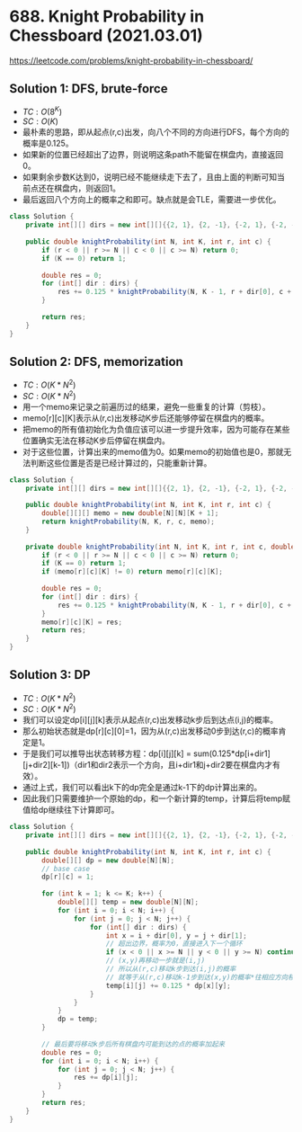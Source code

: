 # 688. Knight Probability in Chessboard (2021.03.01)

https://leetcode.com/problems/knight-probability-in-chessboard/

## Solution 1: DFS, brute-force

- $TC:O(8^K)$
- $SC:O(K)$ 
- 最朴素的思路，即从起点(r,c)出发，向八个不同的方向进行DFS，每个方向的概率是0.125。
- 如果新的位置已经超出了边界，则说明这条path不能留在棋盘内，直接返回0。
- 如果剩余步数K达到0，说明已经不能继续走下去了，且由上面的判断可知当前点还在棋盘内，则返回1。
- 最后返回八个方向上的概率之和即可。缺点就是会TLE，需要进一步优化。

```java
class Solution {
    private int[][] dirs = new int[][]{{2, 1}, {2, -1}, {-2, 1}, {-2, -1}, {1, 2}, {-1, 2}, {1, -2}, {-1, -2}};
    
    public double knightProbability(int N, int K, int r, int c) {
        if (r < 0 || r >= N || c < 0 || c >= N) return 0;
        if (K == 0) return 1;
        
        double res = 0;
        for (int[] dir : dirs) {
            res += 0.125 * knightProbability(N, K - 1, r + dir[0], c + dir[1]);
        }
        
        return res;
    }
}
```

## Solution 2: DFS, memorization

- $TC:O(K*N^2)$
- $SC:O(K*N^2)$
- 用一个memo来记录之前遍历过的结果，避免一些重复的计算（剪枝）。
- memo[r][c][K]表示从(r,c)出发移动K步后还能够停留在棋盘内的概率。
- 把memo的所有值初始化为负值应该可以进一步提升效率，因为可能存在某些位置确实无法在移动K步后停留在棋盘内。
- 对于这些位置，计算出来的memo值为0。如果memo的初始值也是0，那就无法判断这些位置是否是已经计算过的，只能重新计算。

```java
class Solution {
    private int[][] dirs = new int[][]{{2, 1}, {2, -1}, {-2, 1}, {-2, -1}, {1, 2}, {-1, 2}, {1, -2}, {-1, -2}};
    
    public double knightProbability(int N, int K, int r, int c) {
        double[][][] memo = new double[N][N][K + 1];
        return knightProbability(N, K, r, c, memo);
    }
    
    private double knightProbability(int N, int K, int r, int c, double[][][] memo) {
        if (r < 0 || r >= N || c < 0 || c >= N) return 0;
        if (K == 0) return 1;
        if (memo[r][c][K] != 0) return memo[r][c][K];
        
        double res = 0;
        for (int[] dir : dirs) {
            res += 0.125 * knightProbability(N, K - 1, r + dir[0], c + dir[1], memo);
        }
        memo[r][c][K] = res;
        return res;
    }
}
```

## Solution 3: DP

- $TC:O(K*N^2)$
- $SC:O(K*N^2)$
- 我们可以设定dp[i][j][k]表示从起点(r,c)出发移动k步后到达点(i,j)的概率。
- 那么初始状态就是dp[r][c][0]=1，因为从(r,c)出发移动0步到达(r,c)的概率肯定是1。
- 于是我们可以推导出状态转移方程：dp[i][j][k] = sum(0.125*dp[i+dir1][j+dir2][k-1])（dir1和dir2表示一个方向，且i+dir1和j+dir2要在棋盘内才有效）。
- 通过上式，我们可以看出k下的dp完全是通过k-1下的dp计算出来的。
- 因此我们只需要维护一个原始的dp，和一个新计算的temp，计算后将temp赋值给dp继续往下计算即可。

```java
class Solution {
    private int[][] dirs = new int[][]{{2, 1}, {2, -1}, {-2, 1}, {-2, -1}, {1, 2}, {-1, 2}, {1, -2}, {-1, -2}};
    
    public double knightProbability(int N, int K, int r, int c) {
        double[][] dp = new double[N][N];
        // base case
        dp[r][c] = 1;
        
        for (int k = 1; k <= K; k++) {
            double[][] temp = new double[N][N];
            for (int i = 0; i < N; i++) {
                for (int j = 0; j < N; j++) {
                    for (int[] dir : dirs) {
                        int x = i + dir[0], y = j + dir[1];
                        // 超出边界，概率为0，直接进入下一个循环
                        if (x < 0 || x >= N || y < 0 || y >= N) continue;
                        // (x,y)再移动一步就是(i,j)
                        // 所以从(r,c)移动k步到达(i,j)的概率
                        // 就等于从(r,c)移动k-1步到达(x,y)的概率*往相应方向移动的概率(0.125)
                        temp[i][j] += 0.125 * dp[x][y];
                    }
                }
            }
            dp = temp;
        }
        
        // 最后要将移动k步后所有棋盘内可能到达的点的概率加起来
        double res = 0;
        for (int i = 0; i < N; i++) {
            for (int j = 0; j < N; j++) {
                res += dp[i][j];
            }
        }
        return res;
    }
}
```
